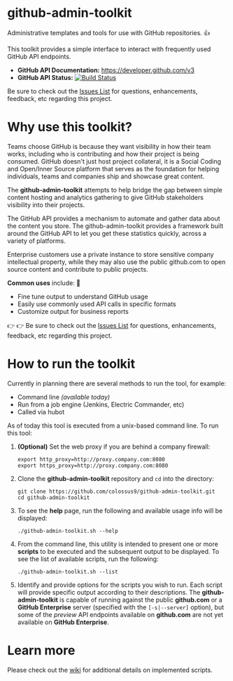 # github-admin-toolkit

Administrative templates and tools for use with GitHub repositories. :+1:

This toolkit provides a simple interface to interact with frequently used GitHub API endpoints. 

- **GitHub API Documentation:** https://developer.github.com/v3
- **GitHub API Status:** [![Build Status](https://travis-ci.org/colossus9/github-api-status.svg?branch=master)](https://travis-ci.org/colossus9/github-api-status)

Be sure to check out the [Issues List](https://github.com/colossus9/github-admin-toolkit/issues) for questions, enhancements, feedback, etc regarding this project.

# Why use this toolkit?

Teams choose GitHub is because they want visibility in how their team works, including who is contributing and how their project is being consumed. GitHub doesn't just host project collateral, it is a Social Coding and Open/Inner Source platform that serves as the foundation for helping individuals, teams and companies ship and showcase great content.

The **github-admin-toolkit** attempts to help bridge the gap between simple content hosting and analytics gathering to give GitHub stakeholders visibility into their projects.

The GitHub API provides a mechanism to automate and gather data about the content you store. The github-admin-toolkit provides a framework built around the GitHub API to let you get these statistics quickly, across a variety of platforms.

Enterprise customers use a private instance to store sensitive company intellectual property, while they may also use the public github.com to open source content and contribute to public projects.

**Common uses** include: :thought_balloon:

 - Fine tune output to understand GitHub usage
 - Easily use commonly used API calls in specific formats
 - Customize output for business reports

:point_right: :point_right: Be sure to check out the [Issues List](https://github.com/colossus9/github-admin-toolkit/issues) for questions, enhancements, feedback, etc regarding this project.

# How to run the toolkit

Currently in planning there are several methods to run the tool, for example:

- Command line _(available today)_
- Run from a job engine (Jenkins, Electric Commander, etc)
- Called via hubot

As of today this tool is executed from a unix-based command line. To run this tool:

1. **(Optional)** Set the web proxy if you are behind a company firewall:

    ```
    export http_proxy=http://proxy.company.com:8080
    export https_proxy=http://proxy.company.com:8080
    ```

2. Clone the **github-admin-toolkit** repository and `cd` into the directory:

    ```
    git clone https://github.com/colossus9/github-admin-toolkit.git
    cd github-admin-toolkit
    ```

3. To see the **help** page, run the following and available usage info will be displayed:

    ```
    ./github-admin-toolkit.sh --help
    ```

4. From the command line, this utility is intended to present one or more **scripts** to be executed and the subsequent output to be displayed. To see the list of available scripts, run the following:

    ```
    ./github-admin-toolkit.sh --list
    ```

5. Identify and provide options for the scripts you wish to run. Each script will provide specific output according to their descriptions. The **github-admin-toolkit** is capable of running against the public **github.com** or a **GitHub Enterprise** server (specified with the `[-s|--server]` option), but some of the _preview_ API endpoints available on **github.com** are not yet available on **GitHub Enterprise**.

# Learn more

Please check out the [wiki](https://github.com/colossus9/github-admin-toolkit/wiki) for additional details on implemented scripts.

